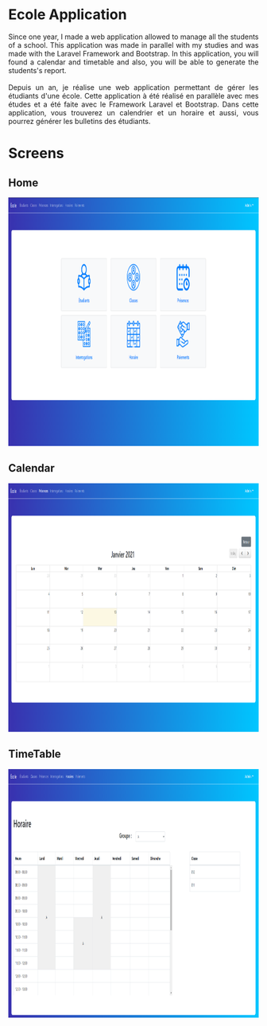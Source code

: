 # Ecole Application 

<div style="text-align: justify">
    Since one year, I made a web application allowed to manage all the students of a school.
    This application was made in parallel with my studies and was made with the Laravel Framework and Bootstrap.
    In this application, you will found a calendar and timetable and also, you will be able to generate the students's report.
</div>
 
<div style="text-align: justify">
    Depuis un an, je réalise une web application permettant de gérer les étudiants d'une école.
    Cette application à été réalisé en parallèle avec mes études et a été faite avec le Framework Laravel et Bootstrap.
    Dans cette application, vous trouverez un calendrier et un horaire et aussi, vous pourrez générer les bulletins des étudiants.
</div>




# Screens


## Home
<img src="homeScreen.png" width="1000" height="500">

## Calendar
<img src="calendarScreen.png" width="1000" height="500">

## TimeTable
<img src="timetableScreen.png" width="1000" height="500">
